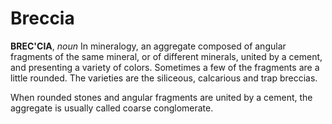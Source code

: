 # Breccia

**BREC'CIA**, _noun_ In mineralogy, an aggregate composed of angular fragments of the same mineral, or of different minerals, united by a cement, and presenting a variety of colors. Sometimes a few of the fragments are a little rounded. The varieties are the siliceous, calcarious and trap breccias.

When rounded stones and angular fragments are united by a cement, the aggregate is usually called coarse conglomerate.